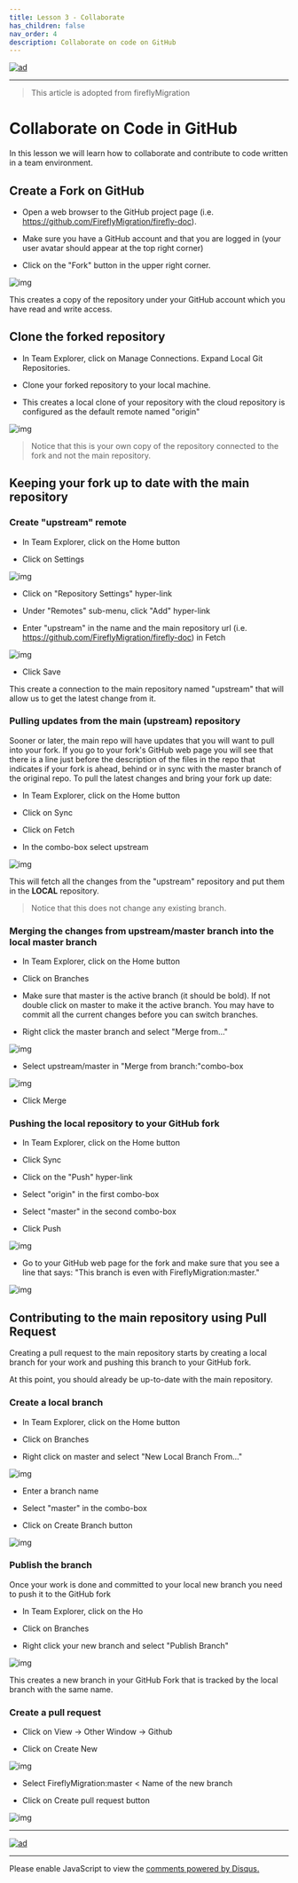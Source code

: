 ```yaml
---
title: Lesson 3 - Collaborate 
has_children: false
nav_order: 4
description: Collaborate on code on GitHub
---
```


[![ad](../img/bootcamp.jpg)](https://rclapp.com/bootcamp.html)

****

> This article is adopted from fireflyMigration

# Collaborate on Code in GitHub

In this lesson we will learn how to collaborate and contribute to code written in a team environment.

## Create a Fork on GitHub

- Open a web browser to the GitHub project page (i.e. https://github.com/FireflyMigration/firefly-doc).

- Make sure you have a GitHub account and that you are logged in (your user avatar should appear at the top right corner)

- Click on the "Fork" button in the upper right corner.

![img](../img/fork.png)

This creates a copy of the repository under your GitHub account which you have read and write access.

## Clone the forked repository

- In Team Explorer, click on Manage Connections. Expand Local Git Repositories.

- Clone your forked repository to your local machine.

- This creates a local clone of your repository with the cloud repository is configured as the default remote named "origin"

![img](../img/clone.png)

> Notice that this is your own copy of the repository connected to the fork and not the main repository.

## Keeping your fork up to date with the main repository

### Create "upstream" remote

- In Team Explorer, click on the Home button

- Click on Settings

![img](../img/settings.png)

- Click on "Repository Settings" hyper-link

- Under "Remotes" sub-menu, click "Add" hyper-link

- Enter "upstream" in the name and the main repository url (i.e. https://github.com/FireflyMigration/firefly-doc) in Fetch

![img](../img/upstream.png)

- Click Save

This create a connection to the main repository named "upstream" that will allow us to get the latest change from it.

### Pulling updates from the main (upstream) repository

Sooner or later, the main repo will have updates that you will want to pull into your fork.
If you go to your fork's GitHub web page you will see that there is a line just before the description of the files in the repo that indicates if your fork is ahead, behind or in sync with the master branch of the original repo.
To pull the latest changes and bring your fork up date:

- In Team Explorer, click on the Home button

- Click on Sync

- Click on Fetch

- In the combo-box select upstream

![img](../img/fetch.png)

This will fetch all the changes from the "upstream" repository and put them in the **LOCAL** repository.

> Notice that this does not change any existing branch.

### Merging the changes from upstream/master branch into the local master branch

- In Team Explorer, click on the Home button

- Click on Branches

- Make sure that master is the active branch (it should be bold). If not double click on master to make it the active branch. You may have to commit all the current changes before you can switch branches.

- Right click the master branch and select "Merge from..."

![img](../img/merge.png)

- Select upstream/master in "Merge from branch:"combo-box

![img](../img/merge2.png)

- Click Merge

### Pushing the local repository to your GitHub fork

- In Team Explorer, click on the Home button

- Click Sync

- Click on the "Push" hyper-link

- Select "origin" in the first combo-box

- Select "master" in the second combo-box

- Click Push

![img](../img/push.png)

- Go to your GitHub web page for the fork and make sure that you see a line that says: "This branch is even with FireflyMigration:master."

![img](../img/even.png)

## Contributing to the main repository using Pull Request

Creating a pull request to the main repository starts by creating a local branch for your work and pushing this branch to your GitHub fork.

At this point, you should already be up-to-date with the main repository.

### Create a local branch

- In Team Explorer, click on the Home button

- Click on Branches

- Right click on master and select "New Local Branch From..."

![img](../img/branch.png)

- Enter a branch name

- Select "master" in the combo-box

- Click on Create Branch button

![img](../img/branch2.png)

### Publish the branch

Once your work is done and committed to your local new branch you need to push it to the GitHub fork

- In Team Explorer, click on the Ho

- Click on Branches

- Right click your new branch and select "Publish Branch"

![img](../img/branch3.png)

This creates a new branch in your GitHub Fork that is tracked by the local branch with the same name.

### Create a pull request

- Click on View -> Other Window -> Github

- Click on Create New

![img](../img/pr.png)

- Select FireflyMigration:master < Name of the new branch

- Click on Create pull request button

![img](../img/pr2.png)

****

[![ad](../img/online-mentoring.jpg)](https://rclapp.com/mentors.html)

****

<div id="disqus_thread"></div>
<script>
var disqus_config = function () {
this.page.url = 'https://github.tutorial.rclapp.com/lessons/lesson3.html';
this.page.identifier = 'f02-03'; 
};
(function() { 
var d = document, s = d.createElement('script');
s.src = 'https://coding-skills-io.disqus.com/embed.js';
s.setAttribute('data-timestamp', +new Date());
(d.head || d.body).appendChild(s);
})();
</script>
<noscript>Please enable JavaScript to view the <a href="https://disqus.com/?ref_noscript">comments powered by Disqus.</a></noscript>












